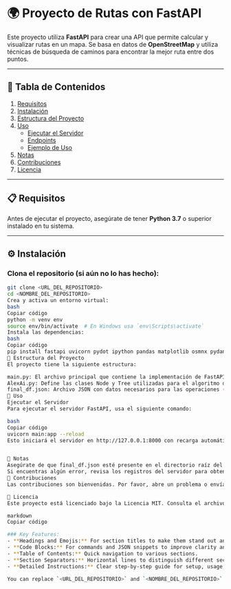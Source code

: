 # 🌍 Proyecto de Rutas con FastAPI

Este proyecto utiliza **FastAPI** para crear una API que permite calcular y visualizar rutas en un mapa. Se basa en datos de **OpenStreetMap** y utiliza técnicas de búsqueda de caminos para encontrar la mejor ruta entre dos puntos.

---

## 📑 Tabla de Contenidos

1. [Requisitos](#-requisitos)
2. [Instalación](#️-instalación)
3. [Estructura del Proyecto](#-estructura-del-proyecto)
4. [Uso](#-uso)
   - [Ejecutar el Servidor](#ejecutar-el-servidor)
   - [Endpoints](#endpoints)
   - [Ejemplo de Uso](#ejemplo-de-uso)
5. [Notas](#-notas)
6. [Contribuciones](#-contribuciones)
7. [Licencia](#-licencia)

---

## 📋 Requisitos

Antes de ejecutar el proyecto, asegúrate de tener **Python 3.7** o superior instalado en tu sistema.

---

## ⚙️ Instalación

### Clona el repositorio (si aún no lo has hecho):

```bash
git clone <URL_DEL_REPOSITORIO>
cd <NOMBRE_DEL_REPOSITORIO>
Crea y activa un entorno virtual:
bash
Copiar código
python -m venv env
source env/bin/activate  # En Windows usa `env\Scripts\activate`
Instala las dependencias:
bash
Copiar código
pip install fastapi uvicorn pydot ipython pandas matplotlib osmnx pydantic aiohttp requests graphviz
📁 Estructura del Proyecto
El proyecto tiene la siguiente estructura:

main.py: El archivo principal que contiene la implementación de FastAPI.
AlexAi.py: Define las clases Node y Tree utilizadas para el algoritmo de búsqueda de caminos.
final_df.json: Archivo JSON con datos necesarios para las operaciones (cargado en el código).
🚀 Uso
Ejecutar el Servidor
Para ejecutar el servidor FastAPI, usa el siguiente comando:

bash
Copiar código
uvicorn main:app --reload
Esto iniciará el servidor en http://127.0.0.1:8000 con recarga automática durante el desarrollo.


📝 Notas
Asegúrate de que final_df.json esté presente en el directorio raíz del proyecto para que el código funcione correctamente.
Si encuentras algún error, revisa los registros del servidor para obtener más detalles.
🤝 Contribuciones
Las contribuciones son bienvenidas. Por favor, abre un problema o envía una solicitud de extracción para discutir cambios o mejoras.

📄 Licencia
Este proyecto está licenciado bajo la Licencia MIT. Consulta el archivo LICENSE para obtener más detalles.

markdown
Copiar código

### Key Features:
- **Headings and Emojis:** For section titles to make them stand out and engage the reader.
- **Code Blocks:** For commands and JSON snippets to improve clarity and readability.
- **Table of Contents:** Quick navigation to various sections.
- **Section Separators:** Horizontal lines to distinguish different sections and improve readability.
- **Detailed Instructions:** Clear step-by-step guide for setup, usage, and contribution.

You can replace `<URL_DEL_REPOSITORIO>` and `<NOMBRE_DEL_REPOSITORIO>` with the actual URL 
